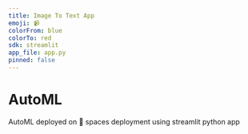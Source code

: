 ```yaml
---
title: Image To Text App
emoji: 📹
colorFrom: blue
colorTo: red
sdk: streamlit
app_file: app.py
pinned: false
---
```


# AutoML
AutoML deployed on 🤗 spaces deployment using streamlit python app
